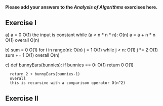 #### Please add your answers to the ***Analysis of  Algorithms*** exercises here.

## Exercise I

a) a = 0 O(1) the input is constant
    while (a < n * n * n): O(n)
      a = a + n * n O(1)
      overall O(n)


b) sum = 0 O(1)
    for i in range(n): O(n)
      j = 1 O(1)
      while j < n: O(1)
        j *= 2 O(1)
        sum += 1 O(1)
        overall O(n)


c) def bunnyEars(bunnies):
      if bunnies == 0: O(1)
        return 0 O(1)

      return 2 + bunnyEars(bunnies-1) 
      overall 
      this is recursive with a comparison operator O(n^2)

## Exercise II


